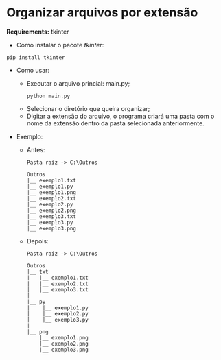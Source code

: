 # Organizar arquivos por extensão

**Requirements:** tkinter

* Como instalar o pacote _tkinter_:
```
pip install tkinter
```

* Como usar:
    - Executar o arquivo princial: main.py;
        ```
        python main.py
        ```
    - Selecionar o diretório que queira organizar;
    - Digitar a extensão do arquivo, o programa criará uma pasta com o nome da extensão dentro da pasta selecionada anteriormente.

* Exemplo:
    - Antes:
        ```
        Pasta raíz -> C:\Outros

        Outros
        |__ exemplo1.txt
        |__ exemplo1.py
        |__ exemplo1.png
        |__ exemplo2.txt
        |__ exemplo2.py
        |__ exemplo2.png
        |__ exemplo3.txt
        |__ exemplo3.py
        |__ exemplo3.png
        ```

    - Depois:
        ```
        Pasta raíz -> C:\Outros

        Outros
        |__ txt
        |   |__ exemplo1.txt
        |   |__ exemplo2.txt
        |   |__ exemplo3.txt
        |
        |__ py
        |    |__ exemplo1.py
        |    |__ exemplo2.py
        |    |__ exemplo3.py
        |
        |__ png
            |__ exemplo1.png
            |__ exemplo2.png
            |__ exemplo3.png
        ```
